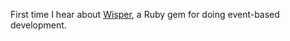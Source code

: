 First time I hear about [Wisper](https://github.com/krisleech/wisper), a Ruby
gem for doing event-based development.

